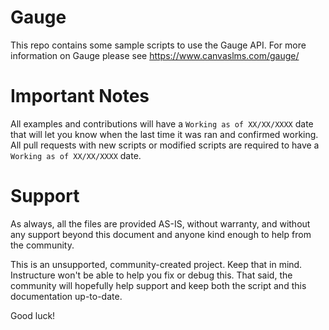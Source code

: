 # Gauge

This repo contains some sample scripts to use the Gauge API. For more information on Gauge please see https://www.canvaslms.com/gauge/

# Important Notes

All examples and contributions will have a `Working as of XX/XX/XXXX` date that will let you know when the last time it was ran and confirmed working. All pull requests with new scripts or modified scripts are required to have a `Working as of XX/XX/XXXX` date.


# Support
As always, all the files are provided AS-IS, without warranty, and without any support beyond this
document and anyone kind enough to help from the community.

This is an unsupported, community-created project. Keep that in mind. Instructure won't be
able to help you fix or debug this. That said, the community will hopefully help support
and keep both the script and this documentation up-to-date.

Good luck!
